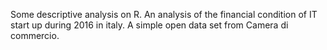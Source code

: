 Some descriptive  analysis on R.
An analysis  of the financial condition of IT start up during 2016 in italy.
A simple open data set from Camera di commercio.
